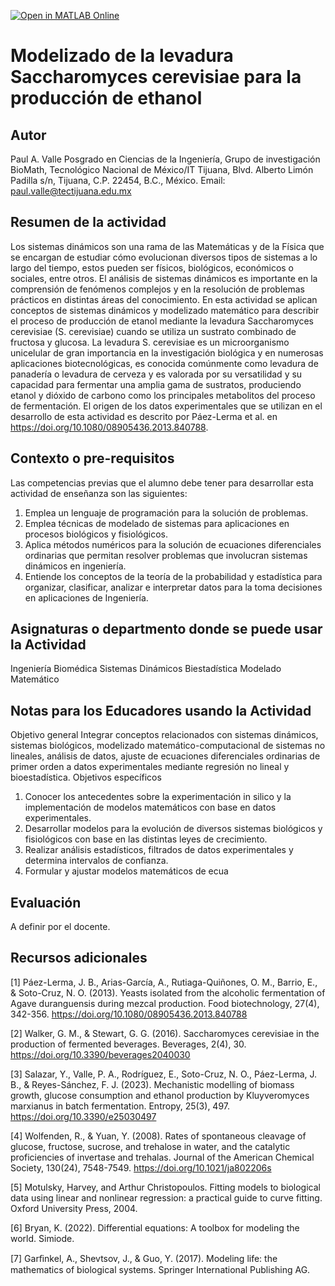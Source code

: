 [![Open in MATLAB Online](https://www.mathworks.com/images/responsive/global/open-in-matlab-online.svg)](https://matlab.mathworks.com/open/github/v1?repo=DrPaulValle/Saccharomyces-cerevisiae-modelling-and-nonlinear-regression-with-normalized-data)

# Modelizado de la levadura Saccharomyces cerevisiae para la producción de ethanol

## Autor
Paul A. Valle
Posgrado en Ciencias de la Ingeniería, Grupo de investigación BioMath, Tecnológico Nacional de México/IT Tijuana, Blvd. Alberto Limón Padilla s/n, Tijuana, C.P. 22454, B.C., México. Email: paul.valle@tectijuana.edu.mx


## Resumen de la actividad
Los sistemas dinámicos son una rama de las Matemáticas y de la Física que se encargan de estudiar cómo evolucionan diversos tipos de sistemas a lo largo del tiempo, estos pueden ser físicos, biológicos, económicos o sociales, entre otros. El análisis de sistemas dinámicos es importante en la comprensión de fenómenos complejos y en la resolución de problemas prácticos en distintas áreas del conocimiento. En esta actividad se aplican conceptos de sistemas dinámicos y modelizado matemático para describir el proceso de producción de etanol mediante la levadura Saccharomyces cerevisiae (S. cerevisiae) cuando se utiliza un sustrato combinado de fructosa y glucosa.
La levadura S. cerevisiae es un microorganismo unicelular de gran importancia en la investigación biológica y en numerosas aplicaciones biotecnológicas, es conocida comúnmente como levadura de panadería o levadura de cerveza y es valorada por su versatilidad y su capacidad para fermentar una amplia gama de sustratos, produciendo etanol y dióxido de carbono como los principales metabolitos del proceso de fermentación.
El origen de los datos experimentales que se utilizan en el desarrollo de esta actividad es descrito por Páez-Lerma et al. en https://doi.org/10.1080/08905436.2013.840788.

## Contexto o pre-requisitos
Las competencias previas que el alumno debe tener para desarrollar esta actividad de enseñanza son las siguientes:
1. Emplea un lenguaje de programación para la solución de problemas.
2. Emplea técnicas de modelado de sistemas para aplicaciones en procesos biológicos y fisiológicos.
3. Aplica métodos numéricos para la solución de ecuaciones diferenciales ordinarias que permitan resolver problemas que involucran sistemas dinámicos en ingeniería.
4. Entiende los conceptos de la teoría de la probabilidad y estadística para organizar, clasificar, analizar e interpretar datos para la toma decisiones en aplicaciones de Ingeniería.

## Asignaturas o departmento donde se puede usar la Actividad
Ingeniería Biomédica
Sistemas Dinámicos
Biestadística
Modelado Matemático

## Notas para los Educadores usando la Actividad
Objetivo general
Integrar conceptos relacionados con sistemas dinámicos, sistemas biológicos, modelizado matemático-computacional de sistemas no lineales, análisis de datos, ajuste de ecuaciones diferenciales ordinarias de primer orden a datos experimentales mediante regresión no lineal y bioestadística.
Objetivos específicos
1. Conocer los antecedentes sobre la experimentación in silico y la implementación de modelos matemáticos con base en datos experimentales.
2. Desarrollar modelos para la evolución de diversos sistemas biológicos y fisiológicos con base en las distintas leyes de crecimiento.
3. Realizar análisis estadísticos, filtrados de datos experimentales y determina intervalos de confianza.
4. Formular y ajustar modelos matemáticos de ecua

## Evaluación
A definir por el docente.

## Recursos adicionales
[1] Páez-Lerma, J. B., Arias-García, A., Rutiaga-Quiñones, O. M., Barrio, E., & Soto-Cruz, N. O. (2013). Yeasts isolated from the alcoholic fermentation of Agave duranguensis during mezcal production. Food biotechnology, 27(4), 342-356. https://doi.org/10.1080/08905436.2013.840788

[2] Walker, G. M., & Stewart, G. G. (2016). Saccharomyces cerevisiae in the production of fermented beverages. Beverages, 2(4), 30. https://doi.org/10.3390/beverages2040030

[3] Salazar, Y., Valle, P. A., Rodríguez, E., Soto-Cruz, N. O., Páez-Lerma, J. B., & Reyes-Sánchez, F. J. (2023). Mechanistic modelling of biomass growth, glucose consumption and ethanol production by Kluyveromyces marxianus in batch fermentation. Entropy, 25(3), 497. https://doi.org/10.3390/e25030497

[4] Wolfenden, R., & Yuan, Y. (2008). Rates of spontaneous cleavage of glucose, fructose, sucrose, and trehalose in water, and the catalytic proficiencies of invertase and trehalas. Journal of the American Chemical Society, 130(24), 7548-7549. https://doi.org/10.1021/ja802206s

[5] Motulsky, Harvey, and Arthur Christopoulos. Fitting models to biological data using linear and nonlinear regression: a practical guide to curve fitting. Oxford University Press, 2004.

[6] Bryan, K. (2022). Differential equations: A toolbox for modeling the world. Simiode.

[7] Garﬁnkel, A., Shevtsov, J., & Guo, Y. (2017). Modeling life: the mathematics of biological systems. Springer International Publishing AG.
